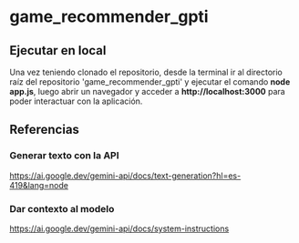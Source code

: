 # game_recommender_gpti

## Ejecutar en local
Una vez teniendo clonado el repositorio, desde la terminal ir al directorio raíz del repositorio 'game_recommender_gpti' y ejecutar el comando **node app.js**, luego abrir un navegador y acceder a **http://localhost:3000** para poder interactuar con la aplicación.

## Referencias

### Generar texto con la API
https://ai.google.dev/gemini-api/docs/text-generation?hl=es-419&lang=node

### Dar contexto al modelo
https://ai.google.dev/gemini-api/docs/system-instructions
